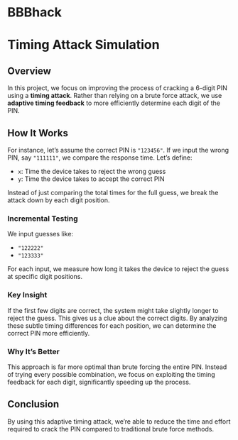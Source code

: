 # BBBhack
# Timing Attack Simulation

## Overview
In this project, we focus on improving the process of cracking a 6-digit PIN using a **timing attack**. Rather than relying on a brute force attack, we use **adaptive timing feedback** to more efficiently determine each digit of the PIN.

## How It Works
For instance, let’s assume the correct PIN is `"123456"`. If we input the wrong PIN, say `"111111"`, we compare the response time. Let’s define:

- `x`: Time the device takes to reject the wrong guess
- `y`: Time the device takes to accept the correct PIN

Instead of just comparing the total times for the full guess, we break the attack down by each digit position.

### Incremental Testing
We input guesses like:

- `"122222"`
- `"123333"`

For each input, we measure how long it takes the device to reject the guess at specific digit positions.

### Key Insight
If the first few digits are correct, the system might take slightly longer to reject the guess. This gives us a clue about the correct digits. By analyzing these subtle timing differences for each position, we can determine the correct PIN more efficiently.

### Why It’s Better
This approach is far more optimal than brute forcing the entire PIN. Instead of trying every possible combination, we focus on exploiting the timing feedback for each digit, significantly speeding up the process.

## Conclusion
By using this adaptive timing attack, we’re able to reduce the time and effort required to crack the PIN compared to traditional brute force methods.
